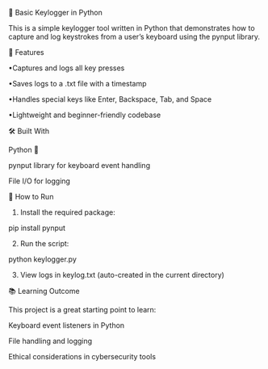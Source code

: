 🔐 Basic Keylogger in Python

This is a simple keylogger tool written in Python that demonstrates how to capture and log keystrokes from a user’s keyboard using the pynput library.


🧩 Features

•Captures and logs all key presses

•Saves logs to a .txt file with a timestamp

•Handles special keys like Enter, Backspace, Tab, and Space

•Lightweight and beginner-friendly codebase


🛠️ Built With

Python 🐍

pynput library for keyboard event handling

File I/O for logging


🚀 How to Run

1. Install the required package:

pip install pynput


2. Run the script:

python keylogger.py


3. View logs in keylog.txt (auto-created in the current directory)


📚 Learning Outcome

This project is a great starting point to learn:

Keyboard event listeners in Python

File handling and logging

Ethical considerations in cybersecurity tools
